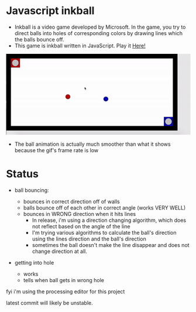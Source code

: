 # Javascript inkball
 - Inkball is a video game developed by Microsoft. In the game, you try to direct balls into holes of corresponding colors by drawing lines which the balls bounce off.
 - This game is inkball written in JavaScript. Play it [Here!](https://skparab1.itch.io/javascript-inkball)

![](inkball_gif2.gif)

- The ball animation is actually much smoother than what it shows because the gif's frame rate is low

# Status
  - ball bouncing:
    - bounces in correct direction off of walls
    - balls bounce off of each other in correct angle (works VERY WELL)
    - bounces in WRONG direction when it hits lines
      - In release, i'm using a direction changing algorithm, which does not reflect based on the angle of the line
      - I'm trying various algorithms to calculate the ball's direction using the lines direction and the ball's direction
      - sometimes the ball doesn't make the line disappear and does not change direction at all.

  - getting into hole
    - works
    - tells when ball gets in wrong hole

fyi i'm using the processing editor for this project

latest commit will likely be unstable.


